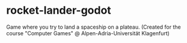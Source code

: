 # rocket-lander-godot
Game where you try to land a spaceship on a plateau. (Created for the course "Computer Games" @ Alpen-Adria-Universität Klagenfurt)
